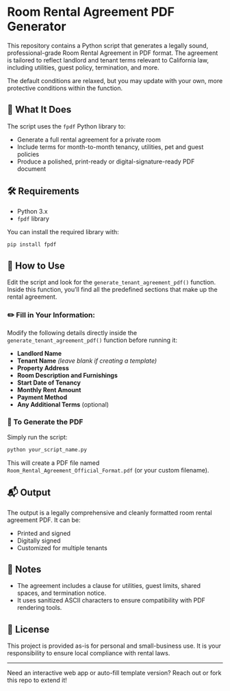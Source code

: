 # Room Rental Agreement PDF Generator

This repository contains a Python script that generates a legally sound, professional-grade Room Rental Agreement in PDF format. The agreement is tailored to reflect landlord and tenant terms relevant to California law, including utilities, guest policy, termination, and more.

The default conditions are relaxed, but you may update with your own, more protective conditions within the function.

## 📄 What It Does
The script uses the `fpdf` Python library to:
- Generate a full rental agreement for a private room
- Include terms for month-to-month tenancy, utilities, pet and guest policies
- Produce a polished, print-ready or digital-signature-ready PDF document

## 🛠 Requirements
- Python 3.x
- `fpdf` library

You can install the required library with:
```bash
pip install fpdf
```

## 🚀 How to Use
Edit the script and look for the `generate_tenant_agreement_pdf()` function. Inside this function, you’ll find all the predefined sections that make up the rental agreement. 

### ✏️ Fill in Your Information:
Modify the following details directly inside the `generate_tenant_agreement_pdf()` function before running it:
- **Landlord Name**
- **Tenant Name** *(leave blank if creating a template)*
- **Property Address**
- **Room Description and Furnishings**
- **Start Date of Tenancy**
- **Monthly Rent Amount**
- **Payment Method**
- **Any Additional Terms** (optional)

### 🧾 To Generate the PDF
Simply run the script:
```bash
python your_script_name.py
```
This will create a PDF file named `Room_Rental_Agreement_Official_Format.pdf` (or your custom filename).

## 📬 Output
The output is a legally comprehensive and cleanly formatted room rental agreement PDF. It can be:
- Printed and signed
- Digitally signed
- Customized for multiple tenants

## 📌 Notes
- The agreement includes a clause for utilities, guest limits, shared spaces, and termination notice.
- It uses sanitized ASCII characters to ensure compatibility with PDF rendering tools.

## 📄 License
This project is provided as-is for personal and small-business use. It is your responsibility to ensure local compliance with rental laws.

---

Need an interactive web app or auto-fill template version? Reach out or fork this repo to extend it!
